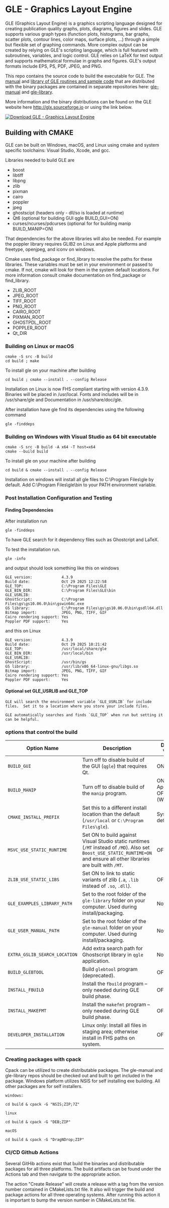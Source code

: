 # GLE - Graphics Layout Engine

GLE (Graphics Layout Engine) is a graphics scripting language designed for creating publication quality graphs, plots, diagrams, figures and slides. GLE supports various graph types (function plots, histograms, bar graphs, scatter plots, contour lines, color maps, surface plots, ...) through a simple but flexible set of graphing commands. More complex output can be created by relying on GLE's scripting language, which is full featured with subroutines, variables, and logic control. GLE relies on LaTeX for text output and supports mathematical formulae in graphs and figures. GLE's output formats include EPS, PS, PDF, JPEG, and PNG.

This repo contains the source code to build the executable for GLE.  The [manual](https://github.com/vlabella/gle-manual) and [library of GLE routines and sample code](https://github.com/vlabella/gle-library) that are distributed with the binary packages are contained in separate repositories here: [gle-manual](https://github.com/vlabella/gle-manual) and [gle-library](https://github.com/vlabella/gle-library).

More information and the binary distributions can be found on the GLE website here http://glx.sourceforge.io or using the link below.

[![Download GLE - Graphics Layout Engine](https://a.fsdn.com/con/app/sf-download-button)](https://sourceforge.net/projects/glx/files/latest/download)

## Building with CMAKE

GLE can be built on Windows, macOS, and Linux using cmake and system specific toolchains: Visual Studio, Xcode, and gcc.

Libraries needed to build GLE are

* boost
* libtiff
* libpng
* zlib
* pixman
* cairo
* poppler
* jpeg
* ghostscipt (headers only - dll/so is loaded at runtime)
* Qt6 (optional for building GUI qgle  BUILD_GUI=ON)
* curses/ncurses/pdcurses (optional for for building manip BUILD_MANIP=ON)

That dependencies for the above libraries will also be needed.  For example the poppler library requires GLIB2 on Linux and Apple platforms and freetype, openjpeg, and iconv on windows.

Cmake uses find_package or find_library to resolve the paths for these libraries.  These variables must be set in your environment or passed to cmake. If not, cmake will look for them in the system default locations.  For more information consult cmake documentation on find_package or find_library.  

* ZLIB_ROOT
* JPEG_ROOT
* TIFF_ROOT
* PNG_ROOT
* CAIRO_ROOT
* PIXMAN_ROOT
* GHOSTPDL_ROOT
* POPPLER_ROOT
* Qt_DIR

### Building on Linux or macOS

	cmake -S src -B build
	cd build ; make

To install gle on your machine after building

	cd build ; cmake --install . --config Release

Installation on Linux is now FHS compliant starting with version 4.3.9.  Binaries will be placed in /usr/local. Fonts and includes will be in /usr/share/gle and Documentation in /usr/share/doc/gle.

After installation have gle find its dependencies using the following command

	gle -finddeps

### Building on Windows with Visual Studio as 64 bit executable

	cmake -S src -B build -A x64 -T host=x64
	cmake --build build

To install gle on your machine after building

	cd build & cmake --install . --config Release

Installation on windows will install all gle files to C:\Program Files\gle by default.  Add C:\Program Files\gle\bin to your PATH environment variable.

### Post Installation Configuration and Testing

#### Finding Dependencies

After installation run

	gle -finddeps

To have GLE search for it dependency files such as Ghostcript and LaTeX.

To test the installation run.

	gle -info

and output should look something like this on windows

	GLE version:             4.3.9
	Build date:              Oct 29 2025 12:22:58
	GLE_TOP:                 C:\Program Files\GLE
	GLE_BIN_DIR:             C:\Program Files\GLE\bin
	GLE_USRLIB:              
	GhostScript:             C:\Program Files\gs\gs10.06.0\bin\gswin64c.exe
	GS library:              C:\Program Files\gs\gs10.06.0\bin\gsdll64.dll
	Bitmap import:           JPEG, PNG, TIFF, GIF
	Cairo rendering support: Yes
	Poppler PDF support:     Yes

and this on Linux

	GLE version:             4.3.9
	Build date:              Oct 29 2025 10:21:42
	GLE_TOP:                 /usr/local/share/gle
	GLE_BIN_DIR:             /usr/local/bin
	GLE_USRLIB:
	GhostScript:             /usr/bin/gs
	GS library:              /usr/lib/x86_64-linux-gnu/libgs.so
	Bitmap import:           JPEG, PNG, TIFF, GIF
	Cairo rendering support: Yes
	Poppler PDF support:     Yes

#### Optional set GLE_USRLIB and GLE_TOP

	GLE will search the environment variable `GLE_USRLIB` for include files.  Set it to a location where you store your include files.

	GLE automatically searches and finds `GLE_TOP` when run but setting it can be helpful. 

### options that control the build

| Option Name                  | Description                                                                                          | Default Value                     |
|-----------------------------|------------------------------------------------------------------------------------------------------|-----------------------------------|
| `BUILD_GUI`                 | Turn off to disable build of the GUI (`qgle`) that requires Qt.                                      | ON                                |
| `BUILD_MANIP`              | Turn off to disable build of the `manip` program.                                                    | ON (Linux, Apple), OFF (Windows) |
| `CMAKE_INSTALL_PREFIX`     | Set this to a different install location than the default (`/usr/local` or `C:\Program Files\gle`). | System default                    |
| `MSVC_USE_STATIC_RUNTIME`  | Set ON to build against Visual Studio static runtimes (`/MT` instead of `/MD`). Also set `Boost_USE_STATIC_RUNTIME=ON` and ensure all other libraries are built with `/MT`. | OFF                               |
| `ZLIB_USE_STATIC_LIBS`     | Set ON to link to static variants of zlib (`.a`, `.lib` instead of `.so`, `.dll`).                   | OFF                               |
| `GLE_EXAMPLES_LIBRARY_PATH`| Set to the root folder of the `gle-library` folder on your computer. Used during install/packaging.  | Not set                           |
| `GLE_USER_MANUAL_PATH`     | Set to the root folder of the `gle-manual` folder on your computer. Used during install/packaging.   | Not set                           |
| `EXTRA_GSLIB_SEARCH_LOCATION` | Add extra search path for Ghostscript library in `qgle` application.                              | Not set                           |
| `BUILD_GLEBTOOL`           | Build `glebtool` program (deprecated).                                                               | OFF                               |
| `INSTALL_FBUILD`           | Install the `fbuild` program – only needed during GLE build phase.                                   | OFF                               |
| `INSTALL_MAKEFMT`          | Install the `makefmt` program – only needed during GLE build phase.                                  | OFF                               |
| `DEVELOPER_INSTALLATION`   | Linux only: Install all files in staging area; otherwise install in FHS paths on system.             | OFF                               |

### Creating packages with cpack

Cpack can be utilized to create distributable packages.  The gle-manual and gle-library repos should be checked out and built to get included in the package.  Windows platform utilizes NSIS for self installing exe building.  All other packages are for self installers.

	windows:

	cd build & cpack -G "NSIS;ZIP;7Z"

	linux

	cd build & cpack -G "DEB;ZIP"

	macOS

	cd build & cpack -G "DragNDrop;ZIP"


### CI/CD Github Actions

Several GitHib actions exist that build the binaries and distributable packages for all three platforms.  The build artifacts can be found under the Actions tab and then navigate to the appropriate action.

The action "Create Release"  will create a release with a tag from the version number contained in CMakeLists.txt file.  It also will trigger the build and package actions for all three operating systems.  After running this action it is important to bump the version number in CMakeLists.txt file.
